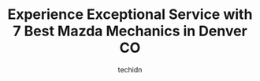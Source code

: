 ---
layout: ampstory
image: https://images.unsplash.com/photo-1633961928124-c0eaa9d844ab?ixlib=rb-4.0.3&ixid=MnwxMjA3fDB8MHxwaG90by1wYWdlfHx8fGVufDB8fHx8&auto=format&fit=crop&w=640&h=853&q=80
author: techidn
featured: false
description: Experience the excellence of automotive service by visiting the 7 best Mazda Mechanic in Denver CO, USA. With their expertise, attention to detail, and commitment to customer satisfaction, y
title: Experience Exceptional Service with 7 Best Mazda Mechanics in Denver CO
cover:
   title: Experience Exceptional Service with 7 Best Mazda Mechanics in Denver CO
   subtitle: Rickpate
   background: https://images.unsplash.com/photo-1633961928124-c0eaa9d844ab?ixlib=rb-4.0.3&ixid=MnwxMjA3fDB8MHxwaG90by1wYWdlfHx8fGVufDB8fHx8&auto=format&fit=crop&w=640&h=853&q=80

pages: 
 - layout: thirds
   top: <h1>#1 Pro Auto Care - Auto Repair in Denver for all vehicles including BMW, Lexus, Mini, Audi and Subaru</h1>
   bottom: "<p>These guys helped get my car back in action quickly.  I bought a used car and within 2 days the check engine light was on. Avoiding the runaround from the dealership, I t</p>"
   background: https://www.knot35.com/toplist/wp-content/uploads/2023/06/best-mazda-mechanic-1-in-denver-co-1685832930.jpeg
   backgroundblur: true
 - layout: thirds
   top: <h1>#2 Import Sports Performance</h1>
   bottom: "<p>7667 E Iliff Ave Ste I, Denver, CO 80231, United States</p>"
   background: https://www.knot35.com/toplist/wp-content/uploads/2023/06/best-mazda-mechanic-2-in-denver-co-1685832931.jpeg
   cta:
      link: https://www.knot35.com/toplist/experience-exceptional-service-with-7-best-mazda-mechanics-in-denver-co/
      text: Experience Exceptional Service with 7 Best Mazda Mechanics in Denver CO
 - layout: thirds
   top: <h1>#3 Hotchkiss Auto Repair</h1>
   bottom: "<p>6918 E Colfax Ave, Denver, CO 80220, United States</p>"
   background: https://www.knot35.com/toplist/wp-content/uploads/2023/06/best-mazda-mechanic-3-in-denver-co-1685832931.png
   cta:
      link: https://www.knot35.com/toplist/experience-exceptional-service-with-7-best-mazda-mechanics-in-denver-co/
      text: Experience Exceptional Service with 7 Best Mazda Mechanics in Denver CO
 - layout: thirds
   top: <h1>#4 Golden Triangle Auto Care</h1>
   bottom: "<p>1112 Speer Blvd, Denver, CO 80204, United States</p>"
   background: https://images.unsplash.com/photo-1531169509526-f8f1fdaa4a67?ixlib=rb-4.0.3&ixid=MnwxMjA3fDB8MHxwaG90by1wYWdlfHx8fGVufDB8fHx8&auto=format&fit=crop&w=640&h=853&q=80
   cta:
      link: https://www.knot35.com/toplist/experience-exceptional-service-with-7-best-mazda-mechanics-in-denver-co/
      text: Experience Exceptional Service with 7 Best Mazda Mechanics in Denver CO
 - layout: thirds
   top: <h1>#5 Mazda Service Center</h1>
   bottom: "<p>505 S Havana St, Denver, CO 80012, United States</p>"
   background: https://images.unsplash.com/photo-1591393223703-56fe1347ac62?ixlib=rb-4.0.3&ixid=MnwxMjA3fDB8MHxwaG90by1wYWdlfHx8fGVufDB8fHx8&auto=format&fit=crop&w=640&h=853&q=80
   cta:
      link: https://www.knot35.com/toplist/experience-exceptional-service-with-7-best-mazda-mechanics-in-denver-co/
      text: Experience Exceptional Service with 7 Best Mazda Mechanics in Denver CO
 - layout: thirds
   top: <h1>#6 Champa Auto Repair & Collision Center</h1>
   bottom: "<p>2218 Champa St, Denver, CO 80205, United States</p>"
   background: https://images.unsplash.com/photo-1552083974-186346191183?ixlib=rb-4.0.3&ixid=MnwxMjA3fDB8MHxwaG90by1wYWdlfHx8fGVufDB8fHx8&auto=format&fit=crop&w=640&h=853&q=80
   cta:
      link: https://www.knot35.com/toplist/experience-exceptional-service-with-7-best-mazda-mechanics-in-denver-co/
      text: Experience Exceptional Service with 7 Best Mazda Mechanics in Denver CO
 - layout: thirds
   top: <h1>#7 Maple Garage Auto Repair</h1>
   bottom: "<p>134 S Broadway, Denver, CO 80209, United States</p>"
   background: https://images.unsplash.com/photo-1484589065579-248aad0d8b13?ixlib=rb-4.0.3&ixid=MnwxMjA3fDB8MHxwaG90by1wYWdlfHx8fGVufDB8fHx8&auto=format&fit=crop&w=640&h=853&q=80
   cta:
      link: https://www.knot35.com/toplist/experience-exceptional-service-with-7-best-mazda-mechanics-in-denver-co/
      text: Experience Exceptional Service with 7 Best Mazda Mechanics in Denver CO
 - layout: thirds
   middle: Continue reading...
   background: https://images.unsplash.com/photo-1496096265110-f83ad7f96608?ixlib=rb-4.0.3&ixid=MnwxMjA3fDB8MHxwaG90by1wYWdlfHx8fGVufDB8fHx8&auto=format&fit=crop&w=640&h=853&q=80
   cta:
      link: https://www.knot35.com/toplist/experience-exceptional-service-with-7-best-mazda-mechanics-in-denver-co/
      text: Experience Exceptional Service with 7 Best Mazda Mechanics in Denver CO
      
---